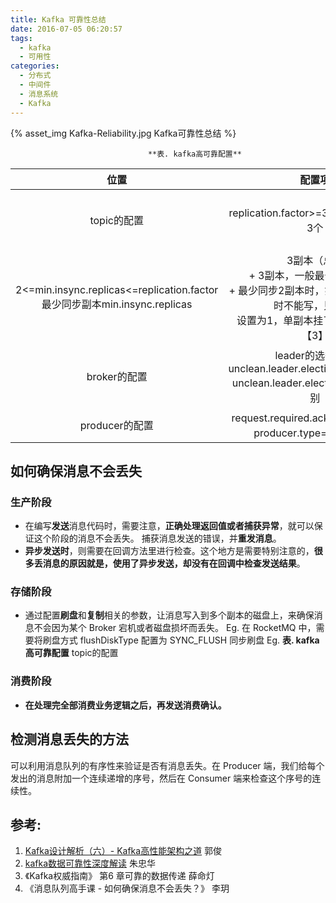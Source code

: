 ```yaml
---
title: Kafka 可靠性总结
date: 2016-07-05 06:20:57
tags:
  - kafka
  - 可用性  
categories:
  - 分布式 
  - 中间件
  - 消息系统
  - Kafka    
---
```


<p></p>
<!-- more -->

{% asset_img  Kafka-Reliability.jpg  Kafka可靠性总结 %}


<style>
table th:first-of-type {
	width: 100px;
}
</style>


<style>
table th:nth-of-type(3) {
	width: 200px;
}
</style>


<div style="text-align: center;">

                **表. kafka高可靠配置**
</div>

位置 | 配置项| 可靠性
:-:|:-:|:-:
topic的配置|replication.factor>=3,即副本数至少是3个 |复制因子<br>replication.factor(topic级别) <br>default.replication.factor(broker级别)
|2<=min.insync.replicas<=replication.factor <br> 最少同步副本min.insync.replicas| 3副本（总）<br>+ 3副本，一般最少同步2副本 <br>+ 最少同步2副本时，如2副本挂了，这时不能写，只能读.<br>设置为1，单副本挂了，就会丢数据【3】
broker的配置|leader的选举条件unclean.leader.election.enable=false <br> unclean.leader.election -> broker级别 |1.允许不同步的副本成为首领 ，有数据不可靠的风险.<br>2.不允许不同步的副本成为首领 ，降低了可用性.
producer的配置|request.required.acks=-1(all)【6】 <br> producer.type=sync【7】|


## 如何确保消息不会丢失
### 生产阶段 
+ 在编写**发送**消息代码时，需要注意，**正确处理返回值或者捕获异常**，就可以保证这个阶段的消息不会丢失。
捕获消息发送的错误，并**重发消息**。
+ **异步发送时**，则需要在回调方法里进行检查。这个地方是需要特别注意的，**很多丢消息的原因就是，使用了异步发送，却没有在回调中检查发送结果**。

### 存储阶段 
+ 通过配置**刷盘**和**复制**相关的参数，让消息写入到多个副本的磁盘上，来确保消息不会因为某个 Broker 宕机或者磁盘损坏而丢失。
Eg. 在 RocketMQ 中，需要将刷盘方式 flushDiskType 配置为 SYNC_FLUSH 同步刷盘
Eg. **表. kafka高可靠配置**  topic的配置

### 消费阶段 
+ **在处理完全部消费业务逻辑之后，再发送消费确认。**


## 检测消息丢失的方法
可以利用消息队列的有序性来验证是否有消息丢失。在 Producer 端，我们给每个发出的消息附加一个连续递增的序号，然后在 Consumer 端来检查这个序号的连续性。

## 参考:

1. [Kafka设计解析（六）- Kafka高性能架构之道](http://www.jasongj.com/kafka/high_throughput/) 郭俊   
2. [kafka数据可靠性深度解读](https://blog.csdn.net/u013256816/article/details/71091774) 朱忠华
3. 《Kafka权威指南》 第6 章可靠的数据传递 薛命灯
4. 《消息队列高手课 - 如何确保消息不会丢失？》 李玥
